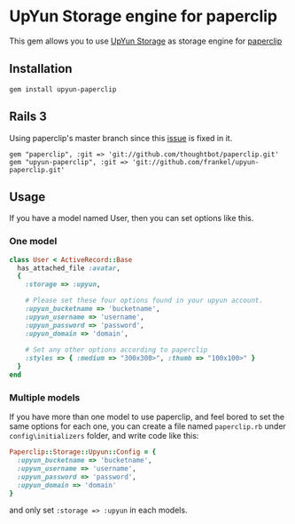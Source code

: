 # UpYun Storage engine for paperclip

This gem allows you to use [UpYun Storage](http://www.upyun.com) as storage engine for [paperclip](https://github.com/thoughtbot/paperclip)

## Installation

    gem install upyun-paperclip
    
## Rails 3

Using paperclip's master branch since this [issue](https://github.com/thoughtbot/paperclip/issues/655) is fixed in it.

    gem "paperclip", :git => 'git://github.com/thoughtbot/paperclip.git'
    gem "upyun-paperclip", :git => 'git://github.com/frankel/upyun-paperclip.git'
    
## Usage

If you have a model named User, then you can set options like this.

### One model

```ruby
class User < ActiveRecord::Base  
  has_attached_file :avatar,
  { 
    :storage => :upyun, 

    # Please set these four options found in your upyun account.
    :upyun_bucketname => 'bucketname',
    :upyun_username => 'username',
    :upyun_password => 'password',
    :upyun_domain => 'domain',
    
    # Set any other options according to paperclip
    :styles => { :medium => "300x300>", :thumb => "100x100>" }
  }
end
```
### Multiple models

If you have more than one model to use paperclip, and feel bored to set the same options for each one, you can create a file named `paperclip.rb` under `config\initializers` folder, and write code like this:

```ruby
Paperclip::Storage::Upyun::Config = { 
  :upyun_bucketname => 'bucketname',
  :upyun_username => 'username',
  :upyun_password => 'password',
  :upyun_domain => 'domain'
}
```

and only set `:storage => :upyun` in each models.